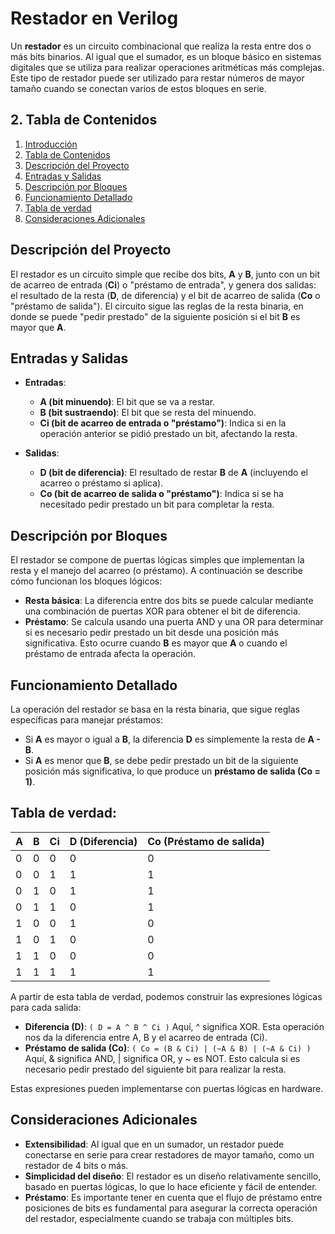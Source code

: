 # **Restador en Verilog**
Un **restador** es un circuito combinacional que realiza la resta entre dos o más bits binarios. Al igual que el sumador, es un bloque básico en sistemas digitales que se utiliza para realizar operaciones aritméticas más complejas. Este tipo de restador puede ser utilizado para restar números de mayor tamaño cuando se conectan varios de estos bloques en serie.

## **2. Tabla de Contenidos**
1. [Introducción]()  
2. [Tabla de Contenidos](#tabla-de-contenidos)  
3. [Descripción del Proyecto](#descripción-del-proyecto)
4. [Entradas y Salidas](#entradas-y-salidas)
5. [Descripción por Bloques](#descripción-por-bloques)
6. [Funcionamiento Detallado](#funcionamiento-detallado)  
7. [Tabla de verdad](#tabla-de-verdad)
8. [Consideraciones Adicionales](#consideraciones-adicionales)  

## **Descripción del Proyecto**

El restador es un circuito simple que recibe dos bits, **A** y **B**, junto con un bit de acarreo de entrada (**Ci**) o "préstamo de entrada", y genera dos salidas: el resultado de la resta (**D**, de diferencia) y el bit de acarreo de salida (**Co** o "préstamo de salida"). El circuito sigue las reglas de la resta binaria, en donde se puede "pedir prestado" de la siguiente posición si el bit **B** es mayor que **A**.

## **Entradas y Salidas**

- **Entradas**:
  - **A (bit minuendo)**: El bit que se va a restar.
  - **B (bit sustraendo)**: El bit que se resta del minuendo.
  - **Ci (bit de acarreo de entrada o "préstamo")**: Indica si en la operación anterior se pidió prestado un bit, afectando la resta.

- **Salidas**:
  - **D (bit de diferencia)**: El resultado de restar **B** de **A** (incluyendo el acarreo o préstamo si aplica).
  - **Co (bit de acarreo de salida o "préstamo")**: Indica si se ha necesitado pedir prestado un bit para completar la resta.

## **Descripción por Bloques**

El restador se compone de puertas lógicas simples que implementan la resta y el manejo del acarreo (o préstamo). A continuación se describe cómo funcionan los bloques lógicos:

- **Resta básica**: La diferencia entre dos bits se puede calcular mediante una combinación de puertas XOR para obtener el bit de diferencia.
- **Préstamo**: Se calcula usando una puerta AND y una OR para determinar si es necesario pedir prestado un bit desde una posición más significativa. Esto ocurre cuando **B** es mayor que **A** o cuando el préstamo de entrada afecta la operación.

## **Funcionamiento Detallado**

La operación del restador se basa en la resta binaria, que sigue reglas específicas para manejar préstamos:

- Si **A** es mayor o igual a **B**, la diferencia **D** es simplemente la resta de **A - B**.
- Si **A** es menor que **B**, se debe pedir prestado un bit de la siguiente posición más significativa, lo que produce un **préstamo de salida (Co = 1)**.
  
## **Tabla de verdad**:

| A | B | Ci | D (Diferencia) | Co (Préstamo de salida) |
|---|---|----|----------------|-------------------------|
| 0 | 0 | 0  | 0              | 0                       |
| 0 | 0 | 1  | 1              | 1                       |
| 0 | 1 | 0  | 1              | 1                       |
| 0 | 1 | 1  | 0              | 1                       |
| 1 | 0 | 0  | 1              | 0                       |
| 1 | 0 | 1  | 0              | 0                       |
| 1 | 1 | 0  | 0              | 0                       |
| 1 | 1 | 1  | 1              | 1                       |

A partir de esta tabla de verdad, podemos construir las expresiones lógicas para cada salida:

- **Diferencia (D)**: `( D = A ^ B ^ Ci )` Aquí, ^ significa XOR. Esta operación nos da la diferencia entre A, B y el acarreo de entrada (Ci).
- **Préstamo de salida (Co)**: `( Co = (B & Ci) | (~A & B) | (~A & Ci) )` Aquí, & significa AND, | significa OR, y ~ es NOT. Esto calcula si es necesario pedir prestado del siguiente bit para realizar la resta.


Estas expresiones pueden implementarse con puertas lógicas en hardware.

## **Consideraciones Adicionales**

- **Extensibilidad**: Al igual que en un sumador, un restador puede conectarse en serie para crear restadores de mayor tamaño, como un restador de 4 bits o más.
- **Simplicidad del diseño**: El restador es un diseño relativamente sencillo, basado en puertas lógicas, lo que lo hace eficiente y fácil de entender.
- **Préstamo**: Es importante tener en cuenta que el flujo de préstamo entre posiciones de bits es fundamental para asegurar la correcta operación del restador, especialmente cuando se trabaja con múltiples bits.
